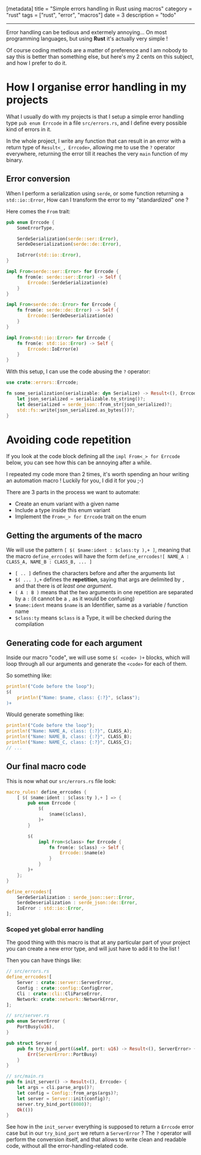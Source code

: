[metadata]
title = "Simple errors handling in Rust using macros"
category = "rust"
tags = ["rust", "error", "macros"]
date = 3
description = "todo"

---

Error handling can be tedious and extermely annoying...
On most programming languages, but using **Rust** it's actually very simple !

Of course coding methods are a matter of preference and I am nobody to say this
is better than something else, but here's my 2 cents on this subject, and how I
prefer to do it.

# How I organise error handling in my projects

What I usually do with my projects is that I setup a simple error handling type
`pub enum Errcode` in a file `src/errors.rs`, and I define every possible kind
of errors in it.

In the whole project, I write any function that can result in an error with
a return type of `Result<_, Errcode>`, allowing me to use the `?` operator
everywhere, returning the error till it reaches the very `main` function of my binary.

## Error conversion

When I perform a serialization using `serde`, or some function returning a `std::io::Error`,
How can I transform the error to my "standardized" one ?

Here comes the `From` trait:

```rust
pub enum Errcode {
    SomeErrorType,

    SerdeSerialization(serde::ser::Error),
    SerdeDeserialization(serde::de::Error),

    IoError(std::io::Error),
}

impl From<serde::ser::Error> for Errcode {
    fn from(e: serde::ser::Error) -> Self {
        Errcode::SerdeSerialization(e)
    }
}

impl From<serde::de::Error> for Errcode {
    fn from(e: serde::de::Error) -> Self {
        Errcode::SerdeDeserialization(e)
    }
}

impl From<std::io::Error> for Errcode {
    fn from(e: std::io::Error) -> Self {
        Errcode::IoError(e)
    }
}
```

With this setup, I can use the code abusing the `?` operator:

```rust
use crate::errors::Errcode;

fn some_serialization(serializable: dyn Serialize) -> Result<(), Errcode> {
    let json_serialized = serializable.to_string()?;
    let deserialized = serde_json::from_str(json_serialized)?;
    std::fs::write(json_serialized.as_bytes())?;
}
```

# Avoiding code repetition

If you look at the code block defining all the `impl From<_> for Errcode` below,
you can see how this can be annoying after a while.

I repeated my code more than 2 times, it's worth spending an hour writing an
automation macro ! Luckily for you, I did it for you ;-)

There are 3 parts in the process we want to automate:

- Create an enum variant with a given name
- Include a type inside this enum variant
- Implement the `From<_> for Errcode` trait on the enum

## Getting the arguments of the macro

We will use the pattern `[ $( $name:ident : $class:ty ),+ ]`, meaning that
the macro `define_errcodes` will have the form
`define_errcodes![ NAME_A : CLASS_A, NAME_B : CLASS_B, ... ]`

- `[ .. ]` defines the characters before and after the arguments list
- `$( ... ),+` defines the **repetition**, saying that args are delimited by `,`
and that there is *at least one argument*.
- `( A : B )` means that the two arguments in one repetition are separated by a `:`
(it cannot be a `,` as  it would be confusing)
- `$name:ident` means `$name` is an Identifier, same as a variable / function name
- `$class:ty` means `$class` is a Type, it will be checked during the compilation

## Generating code for each argument

Inside our macro "code", we will use some `$( <code> )+` blocks,
which will loop through all our arguments and generate the `<code>` for
each of them.

So something like:

```rust
println!("Code before the loop");
$(
    println!("Name: $name, class: {:?}", $class");
)+
```

Would generate something like:

```rust
println!("Code before the loop");
println!("Name: NAME_A, class: {:?}", CLASS_A);
println!("Name: NAME_B, class: {:?}", CLASS_B);
println!("Name: NAME_C, class: {:?}", CLASS_C);
// ...
```

## Our final macro code

This is now what our `src/errors.rs` file look:

```rust
macro_rules! define_errcodes {
    [ $( $name:ident : $class:ty ),+ ] => {
        pub enum Errcode {
            $(
                $name($class),
            )+
        }

        $(
            impl From<$class> for Errcode {
                fn from(e: $class) -> Self {
                    Errcode::$name(e)
                }
            }
        )+
    };
}

define_errcodes![
    SerdeSerialization : serde_json::ser::Error,
    SerdeDeserialization : serde_json::de::Error,
    IoError : std::io::Error,
];
```

### Scoped yet global error handling

The good thing with this macro is that at any particular part of your project
you can create a new error type, and will just have to add it to the list !

Then you can have things like:

```rust
// src/errors.rs
define_errcodes![
    Server : crate::server::ServerError,
    Config : crate::config::ConfigError,
    Cli : crate::cli::CliParseError,
    Network: crate::network::NetworkError,
];
```

```rust
// src/server.rs
pub enum ServerError {
    PortBusy(u16),
}

pub struct Server {
    pub fn try_bind_port(&self, port: u16) -> Result<(), ServerError> {
        Err(ServerError::PortBusy)
    }
}
```

```rust
// src/main.rs
pub fn init_server() -> Result<(), Errcode> {
    let args = cli.parse_args()?;
    let config = Config::from_args(args)?;
    let server = Server::init(config)?;
    server.try_bind_port(8080)?;
    Ok(())
}
```

See how in the `init_server` everything is supposed to return a `Errcode` error case
but in our `try_bind_port` we return a `ServerError` ?
The `?` operator will perform the conversion itself, and that allows to write
clean and readable code, without all the error-handling-related code.
